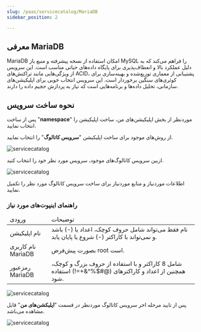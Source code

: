 ```yaml
---
slug: /paas/servicecatalog/MariaDB
sidebar_position: 2

---
```


## معرفی MariaDB 

 MariaDB امکان استفاده از نسخه پیشرفته و منبع باز MySQL را فراهم می‌کند که به دلیل عملکرد بالا و انعطاف‌پذیری برای پایگاه داده‌های حیاتی مناسب است. این سرویس از ویژگی‌هایی مانند تراکنش‌های ACID، پشتیبانی از معماری توزیع‌شده و بهینه‌سازی برای کوئری‌های سنگین برخوردار است. این سرویس انتخاب خوبی برای اپلیکیشن‌های سازمانی، تحلیل داده‌ها و برنامه‌هایی است که نیاز به پردازش حجیم داده را دارند.
 
## نحوه ساخت سرویس


پس از ساخت "**namespace**" موردنظر از بخش اپلیکیشن‌های من، ساخت اپلیکیشن را انتخاب نمایید.

از روش‌های موجود برای ساخت اپلیکیشن "**سرویس کاتالوگ**" را انتخاب نمایید.

![servicecatalog](/img/servicecatalog/servicecatalog00.png)

ازبین سرویس کاتالوگ‌های موجود، سرویس مورد نظر خود را انتخاب کنید.

![servicecatalog](/img/servicecatalog/servicecatalog0.png)

اطلاعات موردنیاز و منابع موردنیاز برای ساخت سرویس کاتالوگ مورد نظر را تکمیل نمایید.

### راهنمای اینپوت‌های مورد نیاز


<table>
    <thead>
        <tr>
            <td>ورودی</td>
            <td>توضیحات</td>
        </tr>
    </thead>
    <tbody>
        <tr>
            <td>نام اپلیکیشن</td>
            <td>نام فقط می‌تواند شامل حروف کوچک، اعداد یا (-) باشد و نمی‌تواند با کاراکتر (-) شروع یا پایان یابد.</td>
        </tr>
        <tr>
            <td>نام کاربری MariaDB</td>
            <td>بصورت پیش‌فرض root است.</td>
        </tr>
        <tr>
            <td>رمزعبور MariaDB</td>
            <td>شامل 8 کاراکتر و با استفاده از حروف بزرگ و کوچک، همچنین از اعداد و کاراکتر‌های (@#$%^&+=!) استفاده شود.</td>
        </tr>
    </tbody>
</table>

![servicecatalog](/img/servicecatalog/servicecatalog3.png)

 پس از تایید مرحله اخر سرویس کاتالوگ موردنظر در قسمت "**اپلیکشن‌های من**" قابل مشاهده می‌باشد.
 
 ![servicecatalog](/img/servicecatalog/servicecatalog4.png)


